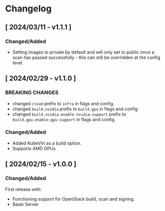 # Changelog

## [ 2024/03/11 - v1.1.1 ]

### Changed/Added

* Setting images to private by default and will only set to public once a scan has passed successfully - this can still
  be overridden at the config level.

## [ 2024/02/29 - v1.1.0 ]

### BREAKING CHANGES

* changed `cloud` prefix to `infra` in flags and config.
* changed `build.nvidia` prefix to `build.gpu` in flags and config.
* changed `build.nvidia.enable-nvidia-support` prefix to `build.gpu.enable-gpu-support` in flags and config.

### Changed/Added

* Added KubeVirt as a build option.
* Supports AMD GPUs

## [ 2024/02/15 - v1.0.0 ]

### Changed/Added

First release with:

* Functioning support for OpenStack build, scan and signing.
* Baski Server 
